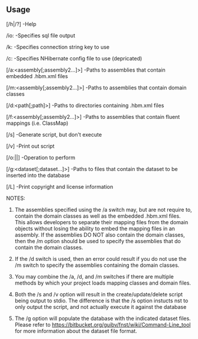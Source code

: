 
Usage
--------------------------------------------------------------------------------
[/h|/?]                            -Help

/io:<sql-file-name>                -Specifies sql file output

/k:<connectionString-key>          -Specifies connection string key to use

/c:<path-to-hibernate-config>      -Specifies NHibernate config file to use (depricated)

[/a:<assembly[;assembly2...]>]     -Paths to assemblies that contain embedded
                                    .hbm.xml files
                                  
[/m:<assembly[;assembly2...]>]     -Paths to assemblies that contain domain 
                                    classes

[/d:<path[;path]>]                 -Paths to directories containing .hbm.xml 
                                    files

[/f:<assembly[;assembly2...]>]     -Paths to assemblies that contain fluent
                                    mappings (i.e. ClassMap<KeyAuthApp>)

[/s]                               -Generate script, but don't execute

[/v]                               -Print out script

[/o:<Create>|<Update>|<Delete>]    -Operation to perform

[/g:<dataset[;dataset...]>]        -Paths to files that contain the dataset
                                    to be inserted into the database

[/L]                               -Print copyright and license information

NOTES:

1. The assemblies specified using the /a switch may, but are not require to,
contain the domain classes as well as the embedded .hbm.xml files. This allows
developers to separate their mapping files from the domain objects without 
losing the ability to embed the mapping files in an assembly.  If the 
assemblies DO NOT also contain the domain classes, then the /m option should be
used to specify the assemblies that do contain the domain classes.

2. If the /d switch is used, then an error could result if you do not use the 
/m switch to specify the assemblies containing the domain classes.

3. You may combine the /a, /d, and /m switches if there are multiple methods by
which your project loads mapping classes and domain files.

4. Both the /s and /v option will result in the create/update/delete script 
being output to stdio. The difference is that the /s option instucts nst to
only output the script, and not actually execute it against the database

5. The /g option will populate the database with the indicated dataset files.
Please refer to https://bitbucket.org/guibv/fnst/wiki/Command-Line_tool for
more information about the dataset file format.
